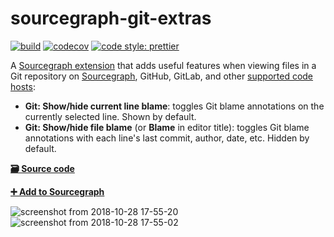 # sourcegraph-git-extras

[![build](https://travis-ci.org/sourcegraph/sourcegraph-git-extras.svg?branch=master)](https://travis-ci.org/sourcegraph/sourcegraph-git-extras)
[![codecov](https://codecov.io/gh/sourcegraph/sourcegraph-git-extras/branch/master/graph/badge.svg?token=c3KpMf1MaY)](https://codecov.io/gh/sourcegraph/sourcegraph-git-extras)
[![code style: prettier](https://img.shields.io/badge/code_style-prettier-ff69b4.svg)](https://github.com/prettier/prettier)

A [Sourcegraph extension](https://docs.sourcegraph.com/extensions) that adds useful features when viewing files in a Git repository on [Sourcegraph](https://sourcegraph.com), GitHub, GitLab, and other [supported code hosts](https://docs.sourcegraph.com/extensions):

- **Git: Show/hide current line blame**: toggles Git blame annotations on the currently selected line. Shown by default.
- **Git: Show/hide file blame** (or **Blame** in editor title): toggles Git blame annotations with each line's last commit, author, date, etc. Hidden by default.

[**🗃️ Source code**](https://github.com/sourcegraph/sourcegraph-git-extras)

[**➕ Add to Sourcegraph**](https://sourcegraph.com/extensions/sourcegraph/git-extras)

![screenshot from 2018-10-28 17-55-20](https://user-images.githubusercontent.com/1976/47624533-f3a1e800-dada-11e8-81d9-3d4bd67fc08a.png)
![screenshot from 2018-10-28 17-55-02](https://user-images.githubusercontent.com/1976/47624534-f3a1e800-dada-11e8-9c08-9ce307653b20.png)
